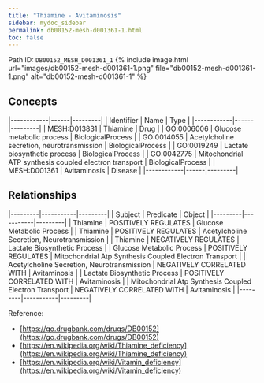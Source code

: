 ```yaml
---
title: "Thiamine - Avitaminosis"
sidebar: mydoc_sidebar
permalink: db00152-mesh-d001361-1.html
toc: false 
---
```



Path ID: `DB00152_MESH_D001361_1`
{% include image.html url="images/db00152-mesh-d001361-1.png" file="db00152-mesh-d001361-1.png" alt="db00152-mesh-d001361-1" %}

## Concepts

|------------|------|---------|
| Identifier | Name | Type    |
|------------|------|---------|
| MESH:D013831 | Thiamine | Drug |
| GO:0006006 | Glucose metabolic process | BiologicalProcess |
| GO:0014055 | Acetylcholine secretion, neurotransmission | BiologicalProcess |
| GO:0019249 | Lactate biosynthetic process | BiologicalProcess |
| GO:0042775 | Mitochondrial ATP synthesis coupled electron transport | BiologicalProcess |
| MESH:D001361 | Avitaminosis | Disease |
|------------|------|---------|

## Relationships

|---------|-----------|---------|
| Subject | Predicate | Object  |
|---------|-----------|---------|
| Thiamine | POSITIVELY REGULATES | Glucose Metabolic Process |
| Thiamine | POSITIVELY REGULATES | Acetylcholine Secretion, Neurotransmission |
| Thiamine | NEGATIVELY REGULATES | Lactate Biosynthetic Process |
| Glucose Metabolic Process | POSITIVELY REGULATES | Mitochondrial Atp Synthesis Coupled Electron Transport |
| Acetylcholine Secretion, Neurotransmission | NEGATIVELY CORRELATED WITH | Avitaminosis |
| Lactate Biosynthetic Process | POSITIVELY CORRELATED WITH | Avitaminosis |
| Mitochondrial Atp Synthesis Coupled Electron Transport | NEGATIVELY CORRELATED WITH | Avitaminosis |
|---------|-----------|---------|

Reference: 
  - [https://go.drugbank.com/drugs/DB00152](https://go.drugbank.com/drugs/DB00152)
  - [https://en.wikipedia.org/wiki/Thiamine_deficiency](https://en.wikipedia.org/wiki/Thiamine_deficiency)
  - [https://en.wikipedia.org/wiki/Vitamin_deficiency](https://en.wikipedia.org/wiki/Vitamin_deficiency)

